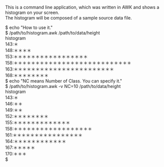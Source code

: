 This is a command line application, which was written in AWK and shows a histogram on your screen.  
The histogram will be composed of a sample source data file.  
  
$ echo "How to use it."  
$ /path/to/histogram.awk /path/to/data/height  
histogram  
143:＊  
148:＊＊＊＊  
153:＊＊＊＊＊＊＊＊＊＊＊＊＊＊＊＊＊  
158:＊＊＊＊＊＊＊＊＊＊＊＊＊＊＊＊＊＊＊＊＊＊＊＊＊＊＊  
163:＊＊＊＊＊＊＊＊＊＊＊＊＊＊＊＊＊＊＊＊＊＊＊  
168:＊＊＊＊＊＊＊＊  
$ echo "NC means Number of Class. You can specify it."  
$ /path/to/histogram.awk -v NC=10 /path/to/data/height   
histogram  
143:＊  
146:＊＊  
149:＊＊  
152:＊＊＊＊＊＊＊＊  
155:＊＊＊＊＊＊＊＊＊＊＊＊＊  
158:＊＊＊＊＊＊＊＊＊＊＊＊＊＊＊＊＊＊  
161:＊＊＊＊＊＊＊＊＊＊＊＊＊＊＊＊  
164:＊＊＊＊＊＊＊＊＊＊＊＊  
167:＊＊＊＊＊  
170:＊＊＊  
$  
